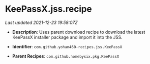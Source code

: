 # KeePassX.jss.recipe

_Last updated 2021-12-23 19:58:07Z_

- **Description**: Uses parent download recipe to download the latest KeePassX installer package and import it into the JSS.

- **Identifier**: `com.github.yohan460-recipes.jss.KeePassX`

- **Parent Recipes**: `com.github.homebysix.pkg.KeePassX`
